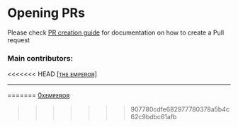 # Opening PRs
Please check [PR creation guide](https://github.com/hackarmour/discord-assistant/blob/main/docs/CREATING_A_PR.md) for documentation on how to create a Pull request


### Main contributors: 

<<<<<<< HEAD
[[ᴛʜᴇ ᴇᴍᴘᴇʀᴏʀ]](https://github.com/TheEmperor342)

_______________________________________
=======
[0xᴇᴍᴘᴇʀᴏʀ](https://github.com/TheEmperor342)

>>>>>>> 907780cdfe682977780378a5b4c62c9bdbc61afb
